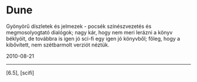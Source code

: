 # Dune

Gyönyörű díszletek és jelmezek - pocsék színészvezetés és megmosolyogtató dialógok; nagy kár, hogy nem meri lerázni a könyv béklyóit, de továbbra is igen jó sci-fi egy igen jó könyvből; főleg, hogy a kibővített, nem szétbarmolt verziót néztük.

2010-08-21 

----

[6.5], [scifi]